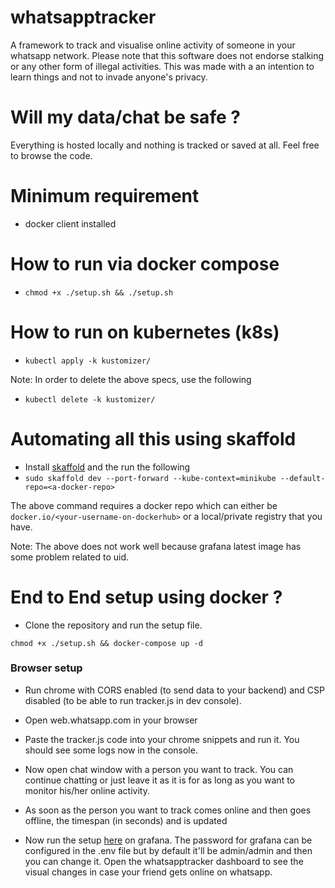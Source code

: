 # whatsapptracker
A framework to track and visualise online activity of someone in your whatsapp network. Please note that
this software does not endorse stalking or any other form of illegal activities. This was made with a an intention to learn things and not to invade anyone's privacy.

# Will my data/chat be safe ?

Everything is hosted locally and nothing is tracked or saved at all. Feel free to browse the code.

# Minimum requirement
- docker client installed

# How to run via docker compose
- ```chmod +x ./setup.sh && ./setup.sh```

# How to run on kubernetes (k8s)
- ```kubectl apply -k kustomizer/```

Note: In order to delete the above specs, use the following
- ```kubectl delete -k kustomizer/```

# Automating all this using skaffold
- Install [skaffold](https://skaffold.dev/docs/install/) and the run the following
- ```sudo skaffold dev --port-forward --kube-context=minikube --default-repo=<a-docker-repo>```

The above command requires a docker repo which can either be 
```docker.io/<your-username-on-dockerhub>```  or a local/private registry that you have.

Note: The above does not work well because grafana latest image has some problem related to uid.

# End to End setup using docker ?

- Clone the repository and run the setup file.

`chmod +x ./setup.sh && docker-compose up -d`

### Browser setup
- Run chrome with CORS enabled (to send data to your backend) and CSP disabled (to be able to run tracker.js in dev console).

- Open web.whatsapp.com in your browser

- Paste the tracker.js code into your chrome snippets and run it. You should see some logs now in the console.

- Now open chat window with a person you want to track. You can continue chatting or just leave it as it is for as long
as you want to monitor his/her online activity.

- As soon as the person you want to track comes online and then goes offline, the timespan (in seconds) and is updated

- Now run the setup
[here](http://localhost:3000) on grafana. The password for grafana can be
configured in the .env file but by default it'll be admin/admin and then you can change it. Open the whatsapptracker
dashboard to see the visual changes in case your friend gets online on whatsapp.
